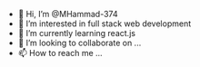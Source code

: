 - 👋 Hi, I’m @MHammad-374
- 👀 I’m interested in full stack web development
- 🌱 I’m currently learning react.js
- 💞️ I’m looking to collaborate on ...
- 📫 How to reach me ...

<!---
MHammad-374/MHammad-374 is a ✨ special ✨ repository because its `README.md` (this file) appears on your GitHub profile.
You can click the Preview link to take a look at your changes.
--->
